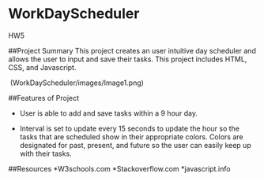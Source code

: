 # WorkDayScheduler
HW5

##Project Summary 
This project creates an user intuitive day scheduler and allows the user to input and save their tasks. This project includes HTML, CSS, and Javascript. 

<img> (WorkDayScheduler/images/Image1.png)

##Features of Project

* User is able to add and save tasks within a 9 hour day. 

* Interval is set to update every 15 seconds to update the hour so the tasks that are scheduled show in their appropriate colors. Colors are designated for past, present, and future so the user can easily keep up with their tasks. 

##Resources
*W3schools.com
*Stackoverflow.com
*javascript.info
